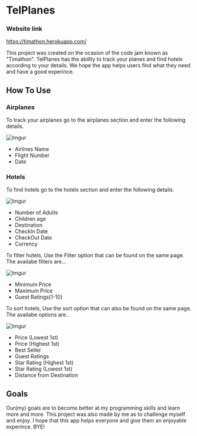 # TelPlanes

### Website link

https://timathon.herokuapp.com/

This project was created on the ocasion of the code jam known as 
"Timathon". TelPlanes has the abillty to track your planes and find
hotels according to your details. We hope the app helps users find
what they need and have a good experince.
## How To Use

### Airplanes
To track your airplanes go to the airplanes section and enter
the following details.

![Imgur](https://i.imgur.com/r1RM4wS.png)

- Airlines Name
- Flight Number
- Date 

### Hotels

To find hotels go to the hotels section and enter the 
following details.

![Imgur](https://i.imgur.com/yNebwJn.png)

- Number of Adults
- Children age 
- Destination
- CheckIn Date
- CheckOut Date
- Currency

To filter hotels, Use the Filter option that can be found 
on the same page. The availabe filters are...

![Imgur](https://i.imgur.com/UNPTiJc.png)

- Minimum Price
- Maximum Price
- Guest Ratings(1-10)

To sort hotels, Use the sort option that can also be found 
on the same page. The availabe options are..

![Imgur](https://i.imgur.com/sl2eQK8.png)


- Price (Lowest 1st)
- Price (Highest 1st)
- Best Seller
- Guest Ratings
- Star Rating (Highest 1st)
- Star Rating (Lowest 1st)
- Distance from Destination

## Goals 

Our(my) goals are to become better at my programming skills and 
learn more and more. This project was also made by me as to 
challenge myself and enjoy. I hope that this app helps everyone and
give them an enjoyable experince. BYE!